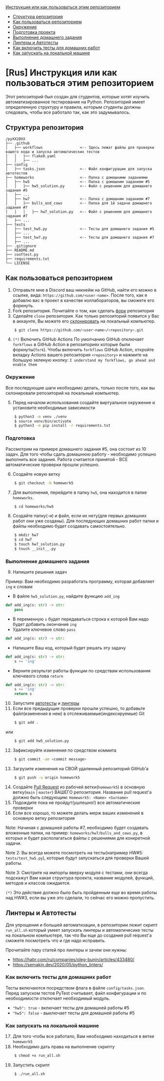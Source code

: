 [Инструкция или как пользоваться этим репозиторием](#title1)
   - [Структура репозитория](#title2)
   - [Как пользоваться репозиторием](#title3)
   - [Окружение](#title4)
   - [Подготовка проекта](#title5)
   - [Выполнение домашнего задания](#title6)
   - [Линтеры и Автотесты](#title7)
   - [Как включить тесты для домашних работ](#title8)
   - [Как запускать на локальной машине](#title9)

# <a id="title1">[Rus] Инструкция или как пользоваться этим репозиторием</a>

Этот репозиторий был создан для студентов, которые хотят изучить автоматизированное тестирование на Python. 
Репозиторий имеет определенную структуру и правила, которым студенты должны следовать, чтобы все работало так, как это задумывалось.

## <a id="title2">Структура репозитория</a>

```
/pyXX20XX
├── .github
│   ├── workflows                 <-- Здесь лежат файлы для проверки вашего кода и запуска автоматических тестов 
│   │   ├── flake8.yaml
│   │   ├── ...
├── config
│   ├── tasks.json                <-- Файл конфигурации для запуска автотестов
├── homeworks                     <-- Папка с домашними заданиями
│   ├── hw5                       <-- Папка с домашним заданием #5
│   │   ├── hw5_solution.py       <-- Файл с решением для домашнего задания #5
│   ├── ...
│   ├── hw7                       <-- Папка с домашним заданием #7
│   │   ├── bulls_and_cows        <-- Папка для 1й задачи домашнего задания #7
│   │   │   ├── hw7_solution.py   <-- Файл с решением для домашнего задания #7
│   ├── ...
├── tests
│   ├── test_hw5.py               <-- Тесты для домашнего задания #5
│   ├── ...
│   ├── test_hw7.py               <-- Тесты для домашнего задания #7
│   ├── ...
├── .gitignore
├── README.md
├── conftest.py
├── requirements.txt
└── LICENSE
```

## <a id="title3">Как пользоваться репозиторием</a>

1. Отправьте мне в Discord ваш никнейм на GitHub, найти его можно в ссылке, вида: `https://github.com/<user-name>`. 
После того, как я добавлю вас в проект в качестве коллабораторов, вы сможете его форкнуть.
2. Fork репозитория. Почитайте о том, как сделать [форк](https://docs.github.com/ru/pull-requests/collaborating-with-pull-requests/working-with-forks/fork-a-repo) репозитория
3. Сделайте `clone` репозитория. Как только репозиторий появится у Вас в аккаунте, Вы можете его [склонировать](https://docs.github.com/en/repositories/creating-and-managing-repositories/cloning-a-repository) на локальный компьютер.
```bash
    $ git clone https://github.com/<user-name>/<repository>.git
```
4. `(*)` Включить GitHub Actions
По умолчанию GitHub отключает `forkflows` в GitHub Action в репозиториях которые были форкнуты(`fork`). Чтобы включить 
`forkflows` GitHub Action, откройте вкладку Actions вашего репозитория `<repository>` и нажмите на большую зеленую 
кнопку: `I understand my forkflows, go ahead and enable them`

### <a id="title4">Окружение</a>

Все последующие шаги необходимо делать, только после того, как вы склонировали репозиторий на локальный компьютер. 

5. Перед началом использования создайте виртуальное окружение и установите необходимые зависимости
```bash
    $ python3 -m venv ./venv
    $ source venv/bin/activate
    $ python3 -m pip install -r requirements.txt
```

### <a id="title5">Подготовка</a>
Рассмотрим на примере домашнего задания #5, она состоит из 10 задач. Для того чтобы сдать домашнюю работу - необходимо успешно выполнить все задания. 
Работа считается принятой - ВСЕ автоматические проверки прошли успешно.

6. Создайте новую ветку
```bash
    $ git checkout -b homework5
```

7. Для выполнения, перейдите в папку `hw5`, она находится в папке `homeworks`.
```bash
    $ cd homeworks/hw5
```

8. Создайте папку(-и) и файл, если их нету(для первых домашних работ они уже созданы). Для последующих домашних работ 
папки и файлы необходимо будет создавать самостоятельно.
```bash
    $ mkdir hw7
    $ cd hw7
    $ touch hw7_solution.py
    $ touch __init__.py
```

### <a id="title6">Выполнение домашнего задания</a>
9. Напишите решения задач

Пример: Вам необходимо разработать программу, которая добавляет `ing` к словам
- В файле `hw5_solution.py`, найдите функцию `add_ing`
```python
def add_ing(s: str) -> str:
    pass
```
- В переменную `s` будет передаваться строка к которой Вам надо будет добавить окончание `ing` 
- Удалите ключевое слово `pass`
```python
def add_ing(s: str) -> str:

```
- Напишите Ваш код, который будет решать эту задачу
```python
def add_ing(s: str) -> str:
    s += 'ing'
```
- Верните результат работы функции по средствам использования ключевого слова `return`
```python
def add_ing(s: str) -> str:
    s += 'ing'
    return s
```

10. Запустите [автотесты](#title7) и [линтеры](#title7)
11. Если все предыдущие проверки прошли успешно, то добавьте файл(изменения в нем) в отслеживаемые(индексируемые) Git
```bash
    $ git add .
```
или
```bash
    $ git add hw5_solution.py
```
12. Зафиксируйте изменения по средством коммита
```bash
    $ git commit -am <commit message>
```
13. Загрузите изменения на СВОЙ удаленный репозиторий GitHub'a
```bash
    $ git push -u origin homework5
```
14. Создайте [Pull Request](https://docs.github.com/ru/pull-requests/collaborating-with-pull-requests/proposing-changes-to-your-work-with-pull-requests/creating-a-pull-request) 
из рабочей ветки(`homework5`) в основную ветку(`main` | `master`) ВАШЕГО репозитория. Название pull request'a должно быть следующим: `Homework5: <Name> <Surname>`
15. Подождите пока не пройдут(ушпешно!) все автоматические проверки 
16. Если все хорошо, то можете делать мерж ваших изменений в основную ветку репозитория

Note: Начиная с домашней работы #7, необходимо будет создавать вложенные папки, на пример: `homeworks/hw7/bulls_and_cows.py`, 
в которых и будет располагаться файлы с решениями для конкретной задачи.

Note 2: Вы всегда можете посмотреть на тесты(например HW#5: `tests/test_hw5.py`), которые будут запускаться для проверки Вашей работы. 

Note 3: Смотрите на импорты вверху модуля с тестами, они всегда подскажут Вам какая структура проекта, название модулей, функций, методов и классов ожидается.

`(*)` Это действие должно было быть пройденным еще во время работы над HW#3, если вы уже это сделали, то сейчас его можно пропустить.

## <a id="title7">Линтеры и Автотесты</a>

Для упрощения и большей автоматизации, в репозитории лежит скрипт `run_all.sh` который умеет запускать линтеры и автоматичесике тесты на локальном компьютере, 
так что Вы еще до создания pull request'a сможете посмотреть что и где надо исправить.

Прочитайте пару статей про линтеры и зачем они нужны:
- https://habr.com/ru/companies/oleg-bunin/articles/433480/
- https://semakin.dev/2020/05/python_linters/

### <a id="title8">Как включить тесты для домашних работ</a>

Тесты включаются посредством флага в файле `config/tasks.json`. Перед запуском тестов PyTest считывает, файл конфигурации и по необходимости отключает необходимый модуль.  
- `"hw5": true`  - включает тесты для домашней работы #5
- `"hw5": false` - выключает тесты для домашней работы #5

### <a id="title9">Как запускать на локальной машине</a>
17. Для того чтобы все работало, Вам необходимо находиться в ветке `homework5`
18. Необходимо дать права на выполнение скрипту
```bash
    $ chmod +x run_all.sh
```
19. Запустить скрипт
```bash
    $ ./run_all.sh
```
